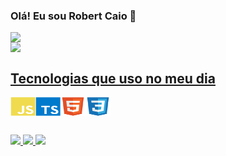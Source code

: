 ### Olá! Eu sou Robert Caio 👋


<body>
  <div class="container">
    <div align="center">
      <div style="display: flex">
  <a href="https://github.com/caio521">
  <img style="display: flex" src="https://github-readme-stats.vercel.app/api?username=caio521&show_icons=true&theme=dark&include_all_commits=true&count_private=true"/>
    <img style="display: flex" src="https://github-readme-stats.vercel.app/api/top-langs/?username=caio521&layout=compact&langs_count=7&theme=dark"/>
</div>
        </div>
  
  ## Tecnologias que uso no meu dia
  
  <div style="display: flex"><br>
  <img align="center" alt="Caio-Js" height="30" width="40" src="https://raw.githubusercontent.com/devicons/devicon/master/icons/javascript/javascript-plain.svg">
  <img align="center" alt="Caio-Ts" height="30" width="40" src="https://raw.githubusercontent.com/devicons/devicon/master/icons/typescript/typescript-plain.svg">
  <img align="center" alt="Caio-HTML" height="30" width="40" src="https://raw.githubusercontent.com/devicons/devicon/master/icons/html5/html5-original.svg">
  <img align="center" alt="Caio-CSS" height="30" width="40" src="https://raw.githubusercontent.com/devicons/devicon/master/icons/css3/css3-original.svg">
  </div> 
  
  
  ##
  <div> 
 <a href="https://discord.gg/hyvvaHMJ" target="_blank"><img src="https://img.shields.io/badge/Discord-7289DA?style=for-the-badge&logo=discord&logoColor=white" target="_blank">
    </a> 
  <a href="mailto:robertcaio521@gmail.com"><img src="https://img.shields.io/badge/Gmail-D14836?style=for-the-badge&logo=gmail&logoColor=white">
    </a>
  <a href="https://www.linkedin.com/in/robert-medeiros-544417165" target="_blank"><img src="https://img.shields.io/badge/-LinkedIn-%230077B5?style=for-the-badge&logo=linkedin&logoColor=white" target="_blank">
    </a> 

    
   
 
  </div>
  </div>
</body>

